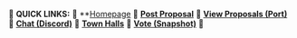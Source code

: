 🐡 **QUICK LINKS:** 
🐳 **[Homepage](https://github.com/oceanprotocol/oceandao/wiki)
🐬 **[Post Proposal](https://github.com/oceanprotocol/oceandao/wiki/Grant-Proposal-Template)**
🐠 **[View Proposals (Port)](https://port.oceanprotocol.com/c/oceandao/)**
🐙 **[Chat (Discord)](https://discord.com/channels/612953348487905282/776848812534398986)**
🦈 **[Town Halls](https://github.com/oceanprotocol/oceandao/wiki/Home/OceanDAO-Town-Hall)**
🐋 **[Vote (Snapshot)](https://vote.oceanprotocol.com/)**
🐚

